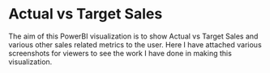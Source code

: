 # Actual vs Target Sales
The aim of this PowerBI visualization is to show Actual vs Target Sales and various other sales related metrics to the user.
Here I have attached various screenshots for viewers to see the work I have done in making this visualization.
